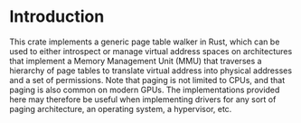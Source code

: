# Introduction

This crate implements a generic page table walker in Rust, which can be used to either introspect
or manage virtual address spaces on architectures that implement a Memory Management Unit (MMU)
that traverses a hierarchy of page tables to translate virtual address into physical addresses and
a set of permissions. Note that paging is not limited to CPUs, and that paging is also common on
modern GPUs. The implementations provided here may therefore be useful when implementing drivers
for any sort of paging architecture, an operating system, a hypervisor, etc.
